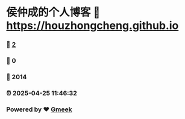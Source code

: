 # 侯仲成的个人博客 :link: https://houzhongcheng.github.io 
### :page_facing_up: [2](https://houzhongcheng.github.io/tag.html) 
### :speech_balloon: 0 
### :hibiscus: 2014 
### :alarm_clock: 2025-04-25 11:46:32 
### Powered by :heart: [Gmeek](https://github.com/Meekdai/Gmeek)
